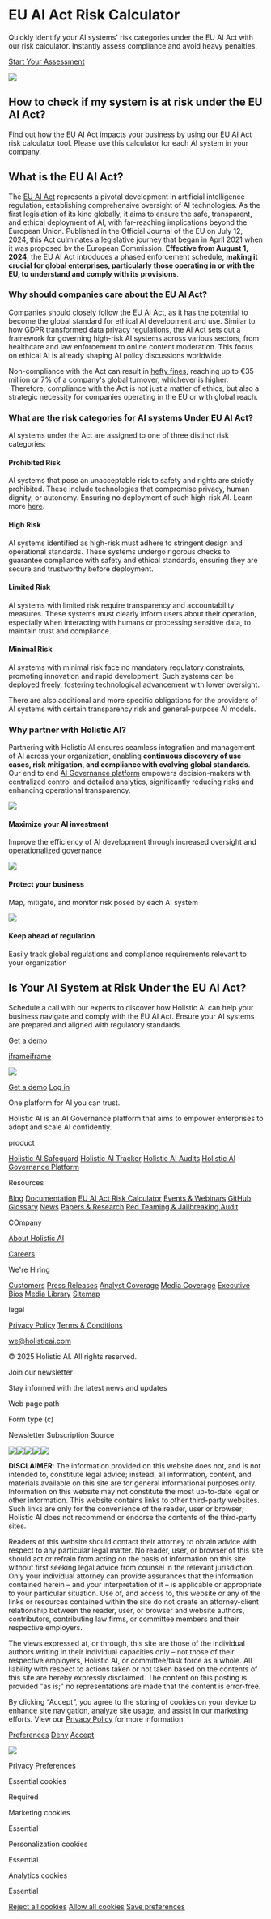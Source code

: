 # EU AI Act Risk Calculator

Quickly identify your AI systems' risk categories under the EU AI Act with our risk calculator. Instantly assess compliance and avoid heavy penalties.

[Start Your Assessment](https://www.holisticai.com/eu-ai-act-risk-calculator#calculator)

![](https://cdn.prod.website-files.com/6305e5d42c283515c3e71b8c/66a90e6abecd2a5c311c9a7b_Holistic-AI-Header-EU-AI-Act-Risk-Calculator.svg)

## How to check if my system is at risk under the EU AI Act?

Find out how the EU AI Act impacts your business by using our EU AI Act risk calculator tool. Please use this calculator for each AI system in your company.

## What is the EU AI Act?

The [EU AI Act](https://www.euaiact.com/) represents a pivotal development in artificial intelligence regulation, establishing comprehensive oversight of AI technologies. As the first legislation of its kind globally, it aims to ensure the safe, transparent, and ethical deployment of AI, with far-reaching implications beyond the European Union. Published in the Official Journal of the EU on July 12, 2024, this Act culminates a legislative journey that began in April 2021 when it was proposed by the European Commission. **Effective from August 1, 2024**, the EU AI Act introduces a phased enforcement schedule, **making it crucial for global enterprises, particularly those operating in or with the EU, to understand and comply with its provisions**.

### Why should companies care about the EU AI Act?

Companies should closely follow the EU AI Act, as it has the potential to become the global standard for ethical AI development and use. Similar to how GDPR transformed data privacy regulations, the AI Act sets out a framework for governing high-risk AI systems across various sectors, from healthcare and law enforcement to online content moderation. This focus on ethical AI is already shaping AI policy discussions worldwide.

Non-compliance with the Act can result in [hefty fines](https://www.holisticai.com/blog/penalties-of-the-eu-ai-act), reaching up to €35 million or 7% of a company's global turnover, whichever is higher.  Therefore, compliance with the Act is not just a matter of ethics, but also a strategic necessity for companies operating in the EU or with global reach.

### What are the risk categories for AI systems Under EU AI Act?

AI systems under the Act are assigned to one of three distinct risk categories:

#### Prohibited Risk

AI systems that pose an unacceptable risk to safety and rights are strictly prohibited. These include technologies that compromise privacy, human dignity, or autonomy. Ensuring no deployment of such high-risk AI. Learn more [here](https://www.holisticai.com/blog/prohibitions-under-eu-ai-act).

#### High Risk

AI systems identified as high-risk must adhere to stringent design and operational standards. These systems undergo rigorous checks to guarantee compliance with safety and ethical standards, ensuring they are secure and trustworthy before deployment.

#### Limited Risk

AI systems with limited risk require transparency and accountability measures. These systems must clearly inform users about their operation, especially when interacting with humans or processing sensitive data, to maintain trust and compliance.

#### Minimal Risk

AI systems with minimal risk face no mandatory regulatory constraints, promoting innovation and rapid development. Such systems can be deployed freely, fostering technological advancement with lower oversight.

There are also additional and more specific obligations for the providers of AI systems with certain transparency risk and general-purpose AI models.

### Why partner with Holistic AI?

Partnering with Holistic AI ensures seamless integration and management of AI across your organization, enabling **continuous discovery of use cases, risk mitigation, and compliance with evolving global standards**. Our end to end [AI Governance platform](https://www.holisticai.com/ai-governance-platform?utm_source=eu-risk-calculator-page&utm_medium=holistic-website&utm_campaign=eu-ai-act-calculator) empowers decision-makers with centralized control and detailed analytics, significantly reducing risks and enhancing operational transparency.

![](https://cdn.prod.website-files.com/661fd691375cbb49aee64640/6633c2fb28c9b27219510d0b_value-icon.svg)

#### Maximize your AI investment

Improve the efficiency of AI development through increased oversight and operationalized governance

![](https://cdn.prod.website-files.com/661fd691375cbb49aee64640/6633c2fb28c9b27219510cfd_trust-icon.svg)

#### Protect your business

Map, mitigate, and monitor risk posed by each AI system

![](https://cdn.prod.website-files.com/661fd691375cbb49aee64640/6633c2fb28c9b27219510d17_bias-icon.svg)

#### Keep ahead of regulation

Easily track global regulations and compliance requirements relevant to your organization

## Is Your AI System at Risk Under the EU AI Act?

Schedule a call with our experts to discover how Holistic AI can help your business navigate and comply with the EU AI Act. Ensure your AI systems are prepared and aligned with regulatory standards.

[Get a demo](https://www.holisticai.com/demo)

[iframe](https://td.doubleclick.net/td/rul/10965905834?random=1743927223011&cv=11&fst=1743927223011&fmt=3&bg=ffffff&guid=ON&async=1&gtm=45be5421v9118773663za200&gcd=13l3l3l3l1l1&dma=0&tag_exp=102788824~102803279~102813109~102887800~102926062~102975949~103016951~103021830~103027016&u_w=1280&u_h=1024&url=https%3A%2F%2Fwww.holisticai.com%2Feu-ai-act-risk-calculator&hn=www.googleadservices.com&frm=0&tiba=EU%20AI%20Act%20Risk%20Calculator%20-%20Your%20First%20Step%20to%20Compliance&npa=0&pscdl=noapi&auid=1383862176.1743927223&uaa=x86&uab=64&uafvl=Google%2520Chrome%3B135.0.7049.52%7CNot-A.Brand%3B8.0.0.0%7CChromium%3B135.0.7049.52&uamb=0&uam=&uap=Linux%20x86_64&uapv=6.6.72&uaw=0&fledge=1&data=event%3Dgtag.config)[iframe](https://td.doubleclick.net/td/ga/rul?tid=G-NEGK69T6SD&gacid=1316515855.1743927223&gtm=45je5421v894632327za200zb9118773663&dma=0&gcd=13l3l3l3l1l1&npa=0&pscdl=noapi&aip=1&fledge=1&frm=0&tag_exp=102509682~102788824~102803279~102813109~102887800~102926062~102975949~103016951~103021830~103027016&z=1890773469)

[![](https://cdn.prod.website-files.com/6305e5d42c283515c3e71b8c/634d994d2249c57a697ed881_Holistic-AI-Logo-Horizontal-Light.svg)](https://www.holisticai.com/)

[Get a demo](https://www.holisticai.com/demo) [Log in](https://www.holisticai.com/ai-governance-platform)

One platform for AI you can trust.

Holistic AI is an AI Governance platform that aims to empower enterprises to adopt and scale AI confidently.

product

[Holistic AI Safeguard](https://www.holisticai.com/ai-safeguard) [Holistic AI Tracker](https://www.holisticai.com/ai-tracker) [Holistic AI Audits](https://www.holisticai.com/ai-audit) [Holistic AI Governance Platform](https://www.holisticai.com/ai-governance-platform)

Resources

[Blog](https://www.holisticai.com/blog) [Documentation](https://holisticai.readthedocs.io/en/latest/) [EU AI Act Risk Calculator](https://www.holisticai.com/eu-ai-act-risk-calculator) [Events & Webinars](https://www.holisticai.com/events) [GitHub](https://github.com/holistic-ai/holisticai) [Glossary](https://www.holisticai.com/glossary) [News](https://www.holisticai.com/news) [Papers & Research](https://www.holisticai.com/papers) [Red Teaming & Jailbreaking Audit](https://www.holisticai.com/red-teaming)

COmpany

[About Holistic AI](https://www.holisticai.com/about)

[Careers](https://www.holisticai.com/careers)

We're Hiring

[Customers](https://www.holisticai.com/case-study) [Press Releases](https://www.holisticai.com/press-release) [Analyst Coverage](https://www.holisticai.com/analyst-coverage) [Media Coverage](https://www.holisticai.com/media-coverage) [Executive Bios](https://www.holisticai.com/executive-bios) [Media Library](https://www.holisticai.com/media-library) [Sitemap](https://www.holisticai.com/sitemap.xml)

legal

[Privacy Policy](https://www.holisticai.com/privacy-policy) [Terms & Conditions](https://www.holisticai.com/terms-conditions)

[we@holisticai.com](mailto:we@holisticai.com?subject=Hello%20Holistic%20AI!)

© 2025 Holistic AI. All rights reserved.

Join our newsletter

Stay informed with the latest news and updates

Web page path

Form type (c)

Newsletter Subscription Source

[![](https://cdn.prod.website-files.com/6305e5d42c283515c3e71b8c/64f209ceaff4ad96e13aaab5_LinkedIn-Icon.svg)](https://www.linkedin.com/company/holisticai)[![](https://cdn.prod.website-files.com/6305e5d42c283515c3e71b8c/64f209c12b65d3c3fb29a9af_X-Icon.svg)](https://twitter.com/holistic_ai)[![](https://cdn.prod.website-files.com/6305e5d42c283515c3e71b8c/64f209b38dd608df0e089650_YouTube-Icon.svg)](https://www.youtube.com/@holisticai)[![](https://cdn.prod.website-files.com/6305e5d42c283515c3e71b8c/6460b2bcac4c2f8714d2adfa_Frame.svg)](https://www.holisticai.com/eu-ai-act-risk-calculator#)[![](https://cdn.prod.website-files.com/6305e5d42c283515c3e71b8c/6460b2bcac4c2f8714d2adfc_Frame-1.svg)](https://www.holisticai.com/eu-ai-act-risk-calculator#)

**DISCLAIMER**: The information provided on this website does not, and is not intended to, constitute legal advice; instead, all information, content, and materials available on this site are for general informational purposes only. Information on this website may not constitute the most up-to-date legal or other information. This website contains links to other third-party websites. Such links are only for the convenience of the reader, user or browser; Holistic AI does not recommend or endorse the contents of the third-party sites.

Readers of this website should contact their attorney to obtain advice with respect to any particular legal matter. No reader, user, or browser of this site should act or refrain from acting on the basis of information on this site without first seeking legal advice from counsel in the relevant jurisdiction. Only your individual attorney can provide assurances that the information contained herein – and your interpretation of it – is applicable or appropriate to your particular situation. Use of, and access to, this website or any of the links or resources contained within the site do not create an attorney-client relationship between the reader, user, or browser and website authors, contributors, contributing law firms, or committee members and their respective employers.

The views expressed at, or through, this site are those of the individual authors writing in their individual capacities only – not those of their respective employers, Holistic AI, or committee/task force as a whole. All liability with respect to actions taken or not taken based on the contents of this site are hereby expressly disclaimed. The content on this posting is provided "as is;" no representations are made that the content is error-free.

By clicking “Accept”, you agree to the storing of cookies on your device to enhance site navigation, analyze site usage, and assist in our marketing efforts. View our [Privacy Policy](https://www.holisticai.com/privacy-policy) for more information.

[Preferences](https://www.holisticai.com/eu-ai-act-risk-calculator#) [Deny](https://www.holisticai.com/eu-ai-act-risk-calculator#) [Accept](https://www.holisticai.com/eu-ai-act-risk-calculator#)

![](https://cdn.prod.website-files.com/6305e5d42c283515c3e71b8c/640875a354b6ca82b3fb3b6a_white-close-icon-top-notification-bar-webflow-cloneable-template-brix-templates.svg)

Privacy Preferences

Essential cookies

Required

Marketing cookies

Essential

Personalization cookies

Essential

Analytics cookies

Essential

[Reject all cookies](https://www.holisticai.com/eu-ai-act-risk-calculator#) [Allow all cookies](https://www.holisticai.com/eu-ai-act-risk-calculator#) [Save preferences](https://www.holisticai.com/eu-ai-act-risk-calculator#)